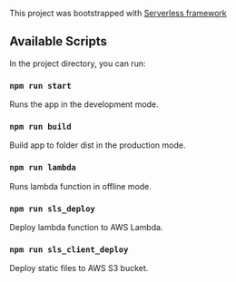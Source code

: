 This project was bootstrapped with [Serverless framework](https://github.com/serverless)

## Available Scripts

In the project directory, you can run:

### `npm run start`
Runs the app in the development mode.

### `npm run build`
Build app to folder dist in the production mode.

### `npm run lambda`
Runs lambda function in offline mode.

### `npm run sls_deploy`
Deploy lambda function to AWS Lambda.

### `npm run sls_client_deploy`
Deploy static files to AWS S3 bucket.




